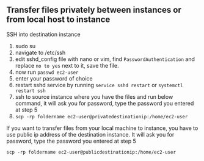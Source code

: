 Transfer files privately between instances or from local host to instance
---

SSH into destination instance
1. sudo su
2. navigate to /etc/ssh
3. edit sshd_config file with nano or vim, find `PasswordAuthentication` and replace `no to yes` next to it, save the file.
4. now run `passwd ec2-user`
5. enter your password of choice
6. restart sshd service by running `service sshd restart` or `systemctl restart ssh`
7. ssh to source instance where you have the files and run below command, it will ask you for password, type the password you entered at step 5
8. `scp -rp foldername ec2-user@privatedestinationip:/home/ec2-user`


If you want to transfer files from your local machine to instance, you have to use public ip address of the destination instance. It will ask you for password, type the password you entered at step 5 

`scp -rp foldername ec2-user@publicdestinationip:/home/ec2-user` 
